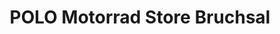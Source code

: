 ---
title: "POLO Motorrad Store Bruchsal"
url: /bruchsal/polo-motorrad-store-bruchsal/
shop: Motorrad
---